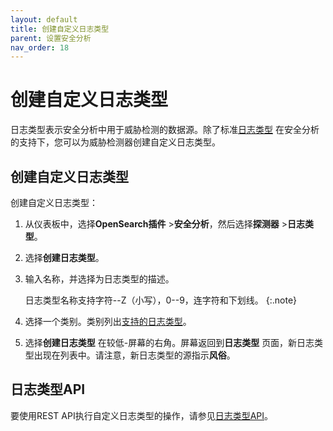 ```yaml
---
layout: default
title: 创建自定义日志类型
parent: 设置安全分析
nav_order: 18
---
```



# 创建自定义日志类型

日志类型表示安全分析中用于威胁检测的数据源。除了标准[日志类型]({{site.url}}{{site.baseurl}}/security-analytics/sec-analytics-config/log-types/) 在安全分析的支持下，您可以为威胁检测器创建自定义日志类型。

## 创建自定义日志类型

创建自定义日志类型：
1. 从仪表板中，选择**OpenSearch插件** >**安全分析**，然后选择**探测器** >**日志类型**。
1. 选择**创建日志类型**。
1. 输入名称，并选择为日志类型的描述。
   
   日志类型名称支持字符--Z（小写），0--9，连字符和下划线。
   {:.note}
   
1. 选择一个类别。类别列出[支持的日志类型]({{site.url}}{{site.baseurl}}/security-analytics/sec-analytics-config/log-types/)。
1. 选择**创建日志类型** 在较低-屏幕的右角。屏幕返回到**日志类型** 页面，新日志类型出现在列表中。请注意，新日志类型的源指示**风俗**。

## 日志类型API

要使用REST API执行自定义日志类型的操作，请参见[日志类型API]({{site.url}}{{site.baseurl}}/security-analytics/api-tools/log-type-api/)。



